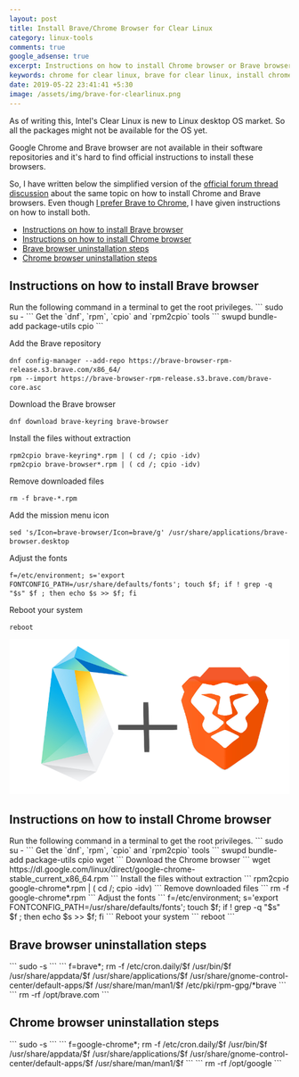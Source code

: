 ```yaml
---
layout: post
title: Install Brave/Chrome Browser for Clear Linux
category: linux-tools
comments: true
google_adsense: true
excerpt: Instructions on how to install Chrome browser or Brave browser for Clear Linux operating system.
keywords: chrome for clear linux, brave for clear linux, install chrome for clear linux, install brave for clear linux, command to install chrome in clear linux, command to install brave in clear linux.
date: 2019-05-22 23:41:41 +5:30
image: /assets/img/brave-for-clearlinux.png
---
```


As of writing this, Intel's Clear Linux is new to Linux desktop OS market. So all the packages might not be available for the OS yet.

Google Chrome and Brave browser are not available in their software repositories and it's hard to find official instructions to install these browsers.

So, I have written below the simplified version of the [official forum thread discussion](https://community.clearlinux.org/t/install-brave-browser/377) about the same topic on how to install Chrome and Brave browsers. Even though [I prefer Brave to Chrome](http://www.nayab.xyz/web/get-brave-browser.html), I have given instructions on how to install both.
 * <a href="#brave-install">Instructions on how to install Brave browser</a>
 * <a href="#chrome-install">Instructions on how to install Chrome browser</a>
 * <a href="#brave-uninstall">Brave browser uninstallation steps</a>
 * <a href="#chrome-uninstall">Chrome browser uninstallation steps</a>

<h2 id="brave-install">Instructions on how to install Brave browser</h2>
Run the following command in a terminal to get the root privileges.
```
sudo su -
```
Get the `dnf`, `rpm`, `cpio` and `rpm2cpio` tools
```
swupd bundle-add package-utils cpio
```

Add the Brave repository
```
dnf config-manager --add-repo https://brave-browser-rpm-release.s3.brave.com/x86_64/
rpm --import https://brave-browser-rpm-release.s3.brave.com/brave-core.asc
```
Download the Brave browser
```
dnf download brave-keyring brave-browser
```
Install the files without extraction
```
rpm2cpio brave-keyring*.rpm | ( cd /; cpio -idv)
rpm2cpio brave-browser*.rpm | ( cd /; cpio -idv)
```
Remove downloaded files
```
rm -f brave-*.rpm
```
Add the mission menu icon
```
sed 's/Icon=brave-browser/Icon=brave/g' /usr/share/applications/brave-browser.desktop 

```
Adjust the fonts
```
f=/etc/environment; s='export FONTCONFIG_PATH=/usr/share/defaults/fonts'; touch $f; if ! grep -q "$s" $f ; then echo $s >> $f; fi
```
Reboot your system
```
reboot
```
![Download Brave Browser](/assets/img/brave-for-clearlinux.png)
<h2 id="chrome-install">Instructions on how to install Chrome browser</h2>
Run the following command in a terminal to get the root privileges.
```
sudo su -
```
Get the `dnf`, `rpm`, `cpio` and `rpm2cpio` tools
```
swupd bundle-add package-utils cpio wget
```
Download the Chrome browser
```
wget https://dl.google.com/linux/direct/google-chrome-stable_current_x86_64.rpm
```
Install the files without extraction
```
rpm2cpio google-chrome*.rpm | ( cd /; cpio -idv)
```
Remove downloaded files
```
rm -f google-chrome*.rpm
```
Adjust the fonts
```
f=/etc/environment; s='export FONTCONFIG_PATH=/usr/share/defaults/fonts'; touch $f; if ! grep -q "$s" $f ; then echo $s >> $f; fi
```
Reboot your system
```
reboot
```

<h2 id="brave-uninstall">Brave browser uninstallation steps</h2>
```
sudo -s
```
```
f=brave*; rm -f /etc/cron.daily/$f /usr/bin/$f /usr/share/appdata/$f /usr/share/applications/$f /usr/share/gnome-control-center/default-apps/$f /usr/share/man/man1/$f /etc/pki/rpm-gpg/*brave
```
```
rm -rf /opt/brave.com
```

<h2 id="chrome-uninstall">Chrome browser uninstallation steps</h2>
```
sudo -s
```
```
f=google-chrome*; rm -f /etc/cron.daily/$f /usr/bin/$f /usr/share/appdata/$f /usr/share/applications/$f /usr/share/gnome-control-center/default-apps/$f /usr/share/man/man1/$f
```
```
rm -rf /opt/google
```
